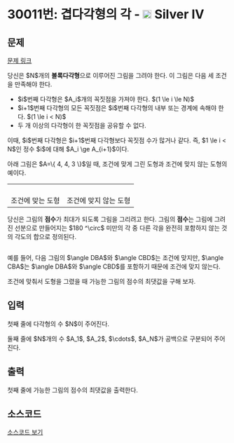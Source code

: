 # 30011번: 겹다각형의 각 - <img src="https://static.solved.ac/tier_small/7.svg" style="height:20px" /> Silver IV

<!-- performance -->

<!-- 문제 제출 후 깃허브에 푸시를 했을 때 제출한 코드의 성능이 입력될 공간입니다.-->

<!-- end -->

## 문제

[문제 링크](https://boj.kr/30011)


<p>당신은 $N$개의 <strong>볼록다각형</strong>으로 이루어진 그림을 그려야 한다. 이 그림은 다음 세 조건을 만족해야 한다.</p>

<ul>
<li>$i$번째 다각형은 $A_i$개의 꼭짓점을 가져야 한다. $(1 \le i \le N)$</li>
<li>$i+1$번째 다각형의 모든 꼭짓점은 $i$번째 다각형의 내부 또는 경계에 속해야 한다. $(1 \le i &lt; N)$</li>
<li>두 개 이상의 다각형이 한 꼭짓점을 공유할 수 없다.</li>
</ul>

<p>이때, $i$번째 다각형은 $i+1$번째 다각형보다 꼭짓점 수가 많거나 같다. 즉, $1 \le i &lt; N$인 정수 $i$에 대해 $A_i \ge A_{i+1}$이다.</p>

<p>아래 그림은 $A=\{ 4, 4, 3 \}$일 때, 조건에 맞게 그린 도형과 조건에 맞지 않는 도형의 예이다. </p>

<table class="table table-bordered td-center th-center">
<tbody>
<tr>
<td><img alt="" src="https://upload.acmicpc.net/3d109975-5435-404a-8b20-4c583449cd12/-/preview/">
<p> </p>
</td>
<td><img alt="" src="https://upload.acmicpc.net/746ed35c-d6f8-4d21-b094-a0d063866fa0/-/preview/">
<p> </p>
</td>
</tr>
<tr>
<td>조건에 맞는 도형</td>
<td>조건에 맞지 않는 도형</td>
</tr>
</tbody>
</table>

<p>당신은 그림의 <strong>점수</strong>가 최대가 되도록 그림을 그리려고 한다. 그림의 <b>점수</b>는 그림에 그려진 선분으로 만들어지는 $180 ^\circ$ 미만의 각 중 다른 각을 완전히 포함하지 않는 것의 각도의 합으로 정의된다. </p>

<p style="text-align: center;"><img alt="" src="https://upload.acmicpc.net/66042671-45e1-4fbe-89af-f894f1385f4b/-/crop/513x297/0,12/-/preview/"></p>

<p>예를 들어, 다음 그림의 $\angle DBA$와 $\angle CBD$는 조건에 맞지만, $\angle CBA$는 $\angle DBA$와 $\angle CBD$를 포함하기 때문에 조건에 맞지 않는다.</p>

<p>조건에 맞춰서 도형을 그렸을 때 가능한 그림의 점수의 최댓값을 구해 보자.</p>



## 입력


<p>첫째 줄에 다각형의 수 $N$이 주어진다.</p>

<p>둘째 줄에 $N$개의 수 $A_1$, $A_2$, $\cdots$, $A_N$가 공백으로 구분되어 주어진다. </p>



## 출력


<p>첫째 줄에 가능한 그림의 점수의 최댓값을 출력한다.</p>



## 소스코드

[소스코드 보기](겹다각형의%20각.cpp)